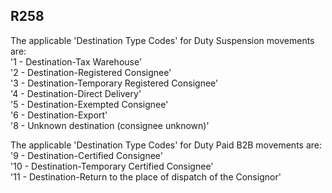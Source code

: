 ## R258
The applicable 'Destination Type Codes' for Duty Suspension movements are:  
'1 - Destination-Tax Warehouse'  
'2 - Destination-Registered Consignee'  
'3 - Destination-Temporary Registered Consignee'  
'4 - Destination-Direct Delivery'  
'5 - Destination-Exempted Consignee'  
'6 - Destination-Export'  
'8 - Unknown destination (consignee unknown)'  
   
The applicable 'Destination Type Codes' for Duty Paid B2B movements are:  
'9 - Destination-Certified Consignee'  
'10 - Destination-Temporary Certified Consignee'  
'11 - Destination-Return to the place of dispatch of the Consignor'
